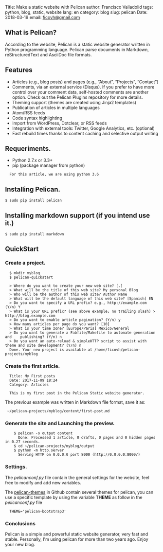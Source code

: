 Title: Make a static website with Pelican 
author: Francisco Valladolid
tags: python, blog, static, website
lang: en
category: blog
slug: pelican
Date: 2018-03-19
email: ficovh@gmail.com

## What is Pelican?
According to the website, Pelican is a static website generator written in Python programming language.
Pelican parse documents in Markdown, reStructuredText and AsciiDoc file formats.

## Features

* Articles (e.g., blog posts) and pages (e.g., “About”, “Projects”, “Contact”)
* Comments, via an external service (Disqus). If you prefer to have more control over your comment data, self-hosted comments are another option. Check out the Pelican Plugins repository for more details.
* Theming support (themes are created using Jinja2 templates)
* Publication of articles in multiple languages
* Atom/RSS feeds
* Code syntax highlighting
* Import from WordPress, Dotclear, or RSS feeds
* Integration with external tools: Twitter, Google Analytics, etc. (optional)
* Fast rebuild times thanks to content caching and selective output writing

## Requeriments.

* Python 2.7.x or 3.3+
* pip (package manager from python)

```
  For this article, we are using python 3.6
```

## Installing Pelican.
```shell
$ sudo pip install pelican
```

## Installing markdown support (if you intend use it.)
```shell
$ sudo pip install markdown
```

## QuickStart

### Create a project.
```shell
  $ mkdir myblog
  $ pelican-quickstart

  > Where do you want to create your new web site? [.]
  > What will be the title of this web site? My personal Blog
  > Who will be the author of this web site? Author Name
  > What will be the default language of this web site? [Spanish] EN
  > Do you want to specify a URL prefix? e.g., http://example.com   (Y/n) Y
  > What is your URL prefix? (see above example; no trailing slash) >   http://blog.example.com
  > Do you want to enable article pagination? (Y/n) y
  > How many articles per page do you want? [10]
  > What is your time zone? [Europe/Paris] Mexico/General
  > Do you want to generate a Fabfile/Makefile to automate generation and    publishing? (Y/n) n
  > Do you want an auto-reload & simpleHTTP script to assist with theme and site development? (Y/n) n
  Done. Your new project is available at /home/ficovh/pelican-projects/myblog
```
### Create the first article.

```
  Title: My First posts
  Date: 2017-11-09 18:24
  Category: Articles

  This is my first post in the Pelican Static website generator.
```

The previous example was written in Markdown file format, save it as:

```
 ~/pelican-projects/myblog/content/first-post.md
```

### Generate the site and Launching the preview.

```
    $ pelican -o output content
      Done: Processed 1 article, 0 drafts, 0 pages and 0 hidden pages in 0.27 seconds.
    $ cd ~/pelican-projects/myblog/output
    $ python -m http.server
      Serving HTTP on 0.0.0.0 port 8000 (http://0.0.0.0:8000/)
```

### Settings.

The *pelicanconf.py* file contain the general settings for the website, feel
free to modify and add new variables.

The [pelican-themes](https://github.com/getpelican/pelican-themes) in Github contain several themes for pelican, you can use a specific template by using
the variable **THEME** as follow in the *pelicanconf.py* file

```
  THEME='pelican-bootstrap3'
```

### Conclusions

Pelican is a simple and powerful static website generator, very fast and stable.
Personally, I'm using pelican for more than two years ago.
Enjoy your new blog.
